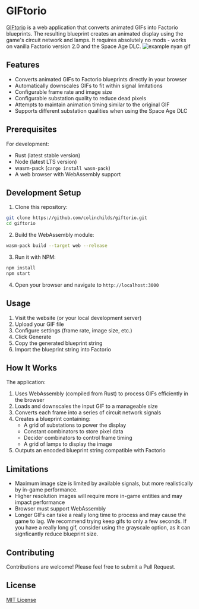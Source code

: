 # GIFtorio

[GIFtorio](https://giftor.io) is a web application that converts animated GIFs into Factorio blueprints. The resulting blueprint creates an animated display using the game's circuit network and lamps. It requires absolutely no mods - works on vanilla Factorio version 2.0 and the Space Age DLC.
![example nyan gif](https://github.com/colinchilds/giftorio/blob/main/web/assets/img/nyan.gif?raw=true)

## Features

- Converts animated GIFs to Factorio blueprints directly in your browser
- Automatically downscales GIFs to fit within signal limitations
- Configurable frame rate and image size
- Configurable substation quality to reduce dead pixels
- Attempts to maintain animation timing similar to the original GIF
- Supports different substation qualities when using the Space Age DLC

## Prerequisites

For development:
- Rust (latest stable version)
- Node (latest LTS version)
- wasm-pack (`cargo install wasm-pack`)
- A web browser with WebAssembly support

## Development Setup

1. Clone this repository:

```bash
git clone https://github.com/colinchilds/giftorio.git
cd giftorio
```

2. Build the WebAssembly module:

```bash
wasm-pack build --target web --release
```

3. Run it with NPM:

```bash
npm install
npm start
```

4. Open your browser and navigate to `http://localhost:3000`

## Usage

1. Visit the website (or your local development server)
2. Upload your GIF file
3. Configure settings (frame rate, image size, etc.)
4. Click Generate
5. Copy the generated blueprint string
6. Import the blueprint string into Factorio

## How It Works

The application:
1. Uses WebAssembly (compiled from Rust) to process GIFs efficiently in the browser
2. Loads and downscales the input GIF to a manageable size
3. Converts each frame into a series of circuit network signals
4. Creates a blueprint containing:
   - A grid of substations to power the display
   - Constant combinators to store pixel data
   - Decider combinators to control frame timing
   - A grid of lamps to display the image
5. Outputs an encoded blueprint string compatible with Factorio

## Limitations

- Maximum image size is limited by available signals, but more realistically by in-game performance.
- Higher resolution images will require more in-game entities and may impact performance
- Browser must support WebAssembly
- Longer GIFs can take a really long time to process and may cause the game to lag. We recommend trying keep gifs to only a few seconds. If you have a really long gif, consider using the grayscale option, as it can signficantly reduce blueprint size.

## Contributing

Contributions are welcome! Please feel free to submit a Pull Request.

## License

[MIT License](LICENSE)